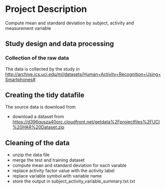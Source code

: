 # Project Description

Compute mean and standard deviation by subject, activity and measurement variable

## Study design and data processing

### Collection of the raw data

The data is collected by the study in http://archive.ics.uci.edu/ml/datasets/Human+Activity+Recognition+Using+Smartphones#

## Creating the tidy datafile

The source data is download from
* download a dataset from https://d396qusza40orc.cloudfront.net/getdata%2Fprojectfiles%2FUCI%20HAR%20Dataset.zip

## Cleaning of the data

* unzip the data file
* merge the test and training dataset
* compute mean and standard deviation for each varable
* replace activity factor value with the activity label
* replace variable symbol with variable name
* store the output in subject_activity_variable_summary.txt.txt
